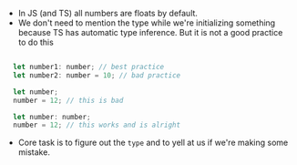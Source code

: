 - In JS (and TS) all numbers are floats by default.
- We don't need to mention the type while we're initializing something because TS has automatic type inference. But it is not a good practice to do this
```js

  let number1: number; // best practice
  let number2: number = 10; // bad practice

  let number;
  number = 12; // this is bad

  let number: number;
  number = 12; // this works and is alright

```
- Core task is to figure out the `type` and to yell at us if we're making some mistake.